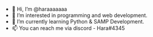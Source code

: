- 👋 Hi, I’m @haraaaaaaa
- 👀 I’m interested in programming and web development.
- 🌱 I’m currently learning Python & SAMP Development.
- 📫 You can reach me via discord - Hara#4345

<!---
haraaaaaaa/haraaaaaaa is a ✨ special ✨ repository because its `README.md` (this file) appears on your GitHub profile.
You can click the Preview link to take a look at your changes.
--->
